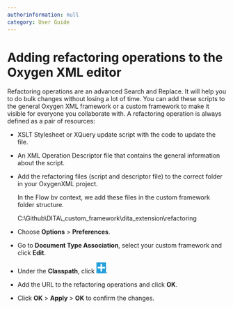 ```yaml
---
authorinformation: null
category: User Guide
---
```


# Adding refactoring operations to the Oxygen XML editor

Refactoring operations are an advanced Search and Replace. It will help you to do bulk changes without losing a lot of time. You can add these scripts to the general Oxygen XML framework or a custom framework to make it visible for everyone you collaborate with. A refactoring operation is always defined as a pair of resources:

* XSLT Stylesheet or XQuery update script with the code to update the file.
* An XML Operation Descriptor file that contains the general information about the script.
* Add the refactoring files \(script and descriptor file\) to the correct folder in your OxygenXML project.

  In the Flow bv context, we add these files in the custom framework folder structure.

  C:\Github\DITA\\_custom\_framework\dita\_extension\refactoring

* Choose **Options** &gt; **Preferences**.
* Go to **Document Type Association**, select your custom framework and click **Edit**.
* Under the **Classpath**, click ![](../../../../.gitbook/assets/oxy_icon_new%20%281%29.png).
* Add the URL to the refactoring operations and click **OK**.
* Click **OK** &gt; **Apply** &gt; **OK** to confirm the changes.

